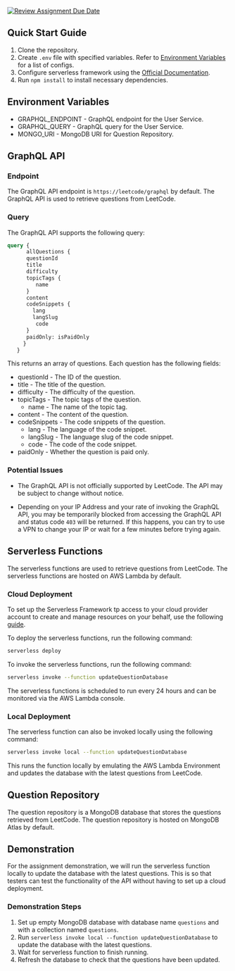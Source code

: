 [![Review Assignment Due Date](https://classroom.github.com/assets/deadline-readme-button-24ddc0f5d75046c5622901739e7c5dd533143b0c8e959d652212380cedb1ea36.svg)](https://classroom.github.com/a/UxpU_KWG)

## Quick Start Guide

1. Clone the repository.
2. Create `.env` file with specified variables. Refer to [Environment Variables](#environment-variables) for a list of
   configs.
3. Configure serverless framework using
   the [Official Documentation](https://www.serverless.com/framework/docs/getting-started/).
4. Run `npm install` to install necessary dependencies.

## Environment Variables

- GRAPHQL_ENDPOINT - GraphQL endpoint for the User Service.
- GRAPHQL_QUERY - GraphQL query for the User Service.
- MONGO_URI - MongoDB URI for Question Repository.

## GraphQL API

### Endpoint

The GraphQL API endpoint is `https://leetcode/graphql` by default. The GraphQL API is used to retrieve questions from
LeetCode.

### Query

The GraphQL API supports the following query:

```graphql
query {
      allQuestions {
      questionId
      title
      difficulty
      topicTags {
         name
      }
      content
      codeSnippets {
        lang
        langSlug
         code
      }
      paidOnly: isPaidOnly
     }
   }
```

This returns an array of questions. Each question has the following fields:

- questionId - The ID of the question.
- title - The title of the question.
- difficulty - The difficulty of the question.
- topicTags - The topic tags of the question.
    - name - The name of the topic tag.
- content - The content of the question.
- codeSnippets - The code snippets of the question.
    - lang - The language of the code snippet.
    - langSlug - The language slug of the code snippet.
    - code - The code of the code snippet.
- paidOnly - Whether the question is paid only.

### Potential Issues

- The GraphQL API is not officially supported by LeetCode. The API may be subject to change without notice.


- Depending on your IP Address and your rate of invoking the GraphQL API, you may be temporarily blocked from accessing
  the GraphQL API and status code `403` will be returned. If this happens, you can try to use a VPN to change your IP or
  wait for a few minutes before trying again.

## Serverless Functions

The serverless functions are used to retrieve questions from LeetCode. The serverless functions are hosted on AWS Lambda
by default.

### Cloud Deployment

To set up the Serverless Framework tp access to your cloud provider account to create and manage resources on your
behalf,
use the following [guide](https://www.serverless.com/framework/docs/providers/aws/guide/credentials/).

To deploy the serverless functions, run the following command:

```bash
serverless deploy
```

To invoke the serverless functions, run the following command:

```bash
serverless invoke --function updateQuestionDatabase
```

The serverless functions is scheduled to run every 24 hours and can be monitored via the AWS Lambda console.

### Local Deployment

The serverless function can also be invoked locally using the following command:

```bash
serverless invoke local --function updateQuestionDatabase
```

This runs the function locally by emulating the AWS Lambda Environment and updates the database with the latest
questions from LeetCode.

## Question Repository

The question repository is a MongoDB database that stores the questions retrieved from LeetCode. The question repository
is hosted on MongoDB Atlas by default.

## Demonstration

For the assignment demonstration, we will run the serverless function locally to update the database with the latest
questions. This is so that testers can test the functionality of the API without having to set up a cloud deployment.

### Demonstration Steps

1. Set up empty MongoDB database with database name `questions` and with a collection named `questions`.
2. Run `serverless invoke local --function updateQuestionDatabase` to update the database with the latest questions.
3. Wait for serverless function to finish running.
4. Refresh the database to check that the questions have been updated.
